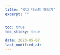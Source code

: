 ```yaml
---
title: "댓그 테스트 해보기"
excerpt: ""


toc: true
toc_sticky: true

date: 2023-05-07
last_modified_at: 
---
```

